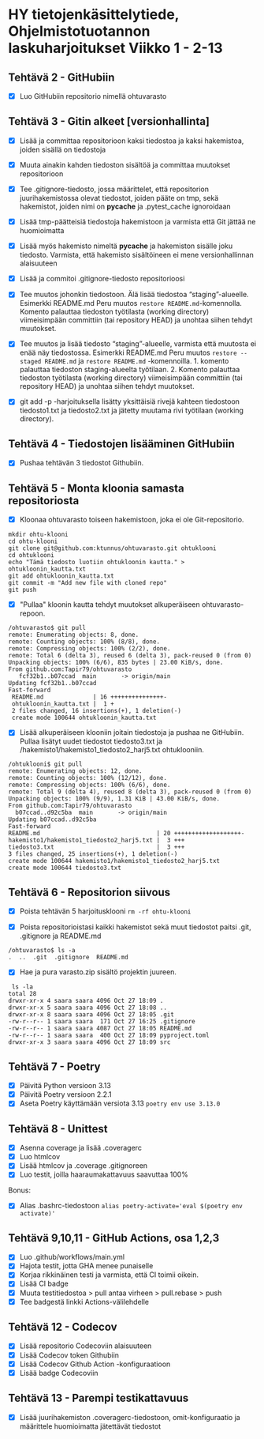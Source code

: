 # HY tietojenkäsittelytiede, Ohjelmistotuotannon laskuharjoitukset Viikko 1 - 2-13

## Tehtävä 2 - GitHubiin

- [X] Luo GitHubiin repositorio nimellä ohtuvarasto            


## Tehtävä 3 - Gitin alkeet [versionhallinta]

- [X] Lisää ja committaa repositorioon kaksi tiedostoa ja kaksi hakemistoa, joiden sisällä on tiedostoja              

- [X] Muuta ainakin kahden tiedoston sisältöä ja committaa muutokset repositorioon      

- [X] Tee .gitignore-tiedosto, jossa määrittelet, että repositorion juurihakemistossa olevat tiedostot, joiden pääte on tmp, sekä hakemistot, joiden nimi on __pycache__ ja .pytest_cache ignoroidaan             

- [X] Lisää tmp-päätteisiä tiedostoja hakemistoon ja varmista että Git jättää ne huomioimatta      

- [X] Lisää myös hakemisto nimeltä __pycache__ ja hakemiston sisälle joku tiedosto. Varmista, että hakemisto sisältöineen ei mene versionhallinnan alaisuuteen           

- [X] Lisää ja commitoi .gitignore-tiedosto repositorioosi          

- [X] Tee muutos johonkin tiedostoon. Älä lisää tiedostoa “staging”-alueelle. 
Esimerkki README.md
Peru muutos `restore README.md`-komennolla. Komento palauttaa tiedoston työtilasta (working directory) viimeisimpään committiin (tai repository HEAD) ja unohtaa siihen tehdyt muutokset. 

- [X] Tee muutos ja lisää tiedosto “staging”-alueelle, varmista että muutosta ei enää näy tiedostossa. Esimerkki README.md
Peru muutos `restore --staged README.md` ja `restore README.md` -komennoilla. 1. komento palauttaa tiedoston staging-alueelta työtilaan. 2. Komento palauttaa tiedoston työtilasta (working directory) viimeisimpään committiin (tai repository HEAD) ja unohtaa siihen tehdyt muutokset. 

- [X] git add -p -harjoituksella lisätty yksittäisiä rivejä kahteen tiedostoon tiedosto1.txt ja tiedosto2.txt ja jätetty muutama rivi työtilaan (working directory).

## Tehtävä 4 -  Tiedostojen lisääminen GitHubiin 

- [X] Pushaa tehtävän 3 tiedostot Githubiin.             

## Tehtävä 5 - Monta kloonia samasta repositoriosta

- [X] Kloonaa ohtuvarasto toiseen hakemistoon, joka ei ole Git-repositorio.
```` 
mkdir ohtu-klooni
cd ohtu-klooni
git clone git@github.com:ktunnus/ohtuvarasto.git ohtuklooni    
cd ohtuklooni
echo "Tämä tiedosto luotiin ohtukloonin kautta." > ohtukloonin_kautta.txt 
git add ohtukloonin_kautta.txt
git commit -m "Add new file with cloned repo"
git push
```` 

- [X] "Pullaa" kloonin kautta tehdyt muutokset alkuperäiseen ohtuvarasto-repoon. 
```` 
/ohtuvarasto$ git pull
remote: Enumerating objects: 8, done.
remote: Counting objects: 100% (8/8), done.
remote: Compressing objects: 100% (2/2), done.
remote: Total 6 (delta 3), reused 6 (delta 3), pack-reused 0 (from 0)
Unpacking objects: 100% (6/6), 835 bytes | 23.00 KiB/s, done.
From github.com:Tapir79/ohtuvarasto
   fcf32b1..b07ccad  main       -> origin/main
Updating fcf32b1..b07ccad
Fast-forward
 README.md              | 16 +++++++++++++++-
 ohtukloonin_kautta.txt |  1 +
 2 files changed, 16 insertions(+), 1 deletion(-)
 create mode 100644 ohtukloonin_kautta.txt
 ```` 

- [X] Lisää alkuperäiseen klooniin joitain tiedostoja ja pushaa ne GitHubiin. Pullaa lisätyt uudet tiedostot tiedosto3.txt ja /hakemisto1/hakemisto1_tiedosto2_harj5.txt ohtuklooniin.      
 ```` 
/ohtuklooni$ git pull
remote: Enumerating objects: 12, done.
remote: Counting objects: 100% (12/12), done.
remote: Compressing objects: 100% (6/6), done.
remote: Total 9 (delta 4), reused 8 (delta 3), pack-reused 0 (from 0)
Unpacking objects: 100% (9/9), 1.31 KiB | 43.00 KiB/s, done.
From github.com:Tapir79/ohtuvarasto
   b07ccad..d92c5ba  main       -> origin/main
Updating b07ccad..d92c5ba
Fast-forward
 README.md                                 | 20 +++++++++++++++++++-
 hakemisto1/hakemisto1_tiedosto2_harj5.txt |  3 +++
 tiedosto3.txt                             |  3 +++
 3 files changed, 25 insertions(+), 1 deletion(-)
 create mode 100644 hakemisto1/hakemisto1_tiedosto2_harj5.txt
 create mode 100644 tiedosto3.txt
  ````    

## Tehtävä 6 - Repositorion siivous

- [X] Poista tehtävän 5 harjoitusklooni `rm -rf ohtu-klooni`                   

- [X] Poista repositorioistasi kaikki hakemistot sekä muut tiedostot paitsi .git, .gitignore ja README.md
```` 
/ohtuvarasto$ ls -a
.  ..  .git  .gitignore  README.md
````

- [X] Hae ja pura varasto.zip sisältö projektin juureen.  
````
 ls -la
total 28
drwxr-xr-x 4 saara saara 4096 Oct 27 18:09 .
drwxr-xr-x 5 saara saara 4096 Oct 27 18:08 ..
drwxr-xr-x 8 saara saara 4096 Oct 27 18:05 .git
-rw-r--r-- 1 saara saara  171 Oct 27 16:25 .gitignore
-rw-r--r-- 1 saara saara 4087 Oct 27 18:05 README.md
-rw-r--r-- 1 saara saara  400 Oct 27 18:09 pyproject.toml
drwxr-xr-x 3 saara saara 4096 Oct 27 18:09 src
````

## Tehtävä 7 - Poetry  

- [X] Päivitä Python versioon 3.13       
- [X] Päivitä Poetry versioon 2.2.1          
- [X] Aseta Poetry käyttämään versiota 3.13 `poetry env use 3.13.0`  

## Tehtävä 8 - Unittest

- [X] Asenna coverage ja lisää .coveragerc             
- [X] Luo htmlcov             
- [X] Lisää htmlcov ja .coverage .gitignoreen           
- [X] Luo testit, joilla haaraumakattavuus saavuttaa 100%

Bonus: 

- [X] Alias .bashrc-tiedostoon `alias poetry-activate='eval $(poetry env activate)'`

## Tehtävä 9,10,11 - GitHub Actions, osa 1,2,3

- [X] Luo .github/workflows/main.yml            
- [X] Hajota testit, jotta GHA menee punaiselle               
- [X] Korjaa rikkinäinen testi ja varmista, että CI toimii oikein.                
- [X] Lisää CI badge             
- [X] Muuta testitiedostoa > pull antaa virheen > pull.rebase > push           
- [X] Tee badgestä linkki Actions-välilehdelle            
 
 ## Tehtävä 12 - Codecov

 - [X] Lisää repositorio Codecoviin alaisuuteen             
 - [X] Lisää Codecov token Githubiin               
 - [X] Lisää Codecov Github Action -konfiguraatioon            
 - [X] Lisää badge Codecoviin               

 ## Tehtävä 13 - Parempi testikattavuus
 - [X] Lisää juurihakemiston .coveragerc-tiedostoon, omit-konfiguraatio ja määrittele huomioimatta jätettävät tiedostot                   